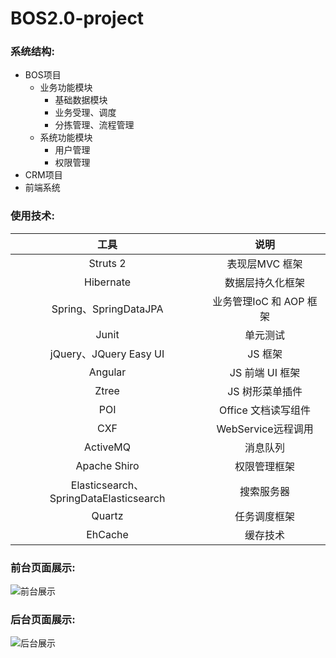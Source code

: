 # BOS2.0-project

### 系统结构:
* BOS项目
  - 业务功能模块
    - 基础数据模块
    - 业务受理、调度
    - 分拣管理、流程管理
  - 系统功能模块
    - 用户管理
    - 权限管理
* CRM项目
* 前端系统

### 使用技术:
|工具|说明|
|:--:|:--:|
|Struts 2|表现层MVC 框架| 
|Hibernate|数据层持久化框架| 
|Spring、SpringDataJPA|业务管理IoC 和 AOP 框架| 
|Junit|单元测试| 
|jQuery、JQuery Easy UI|JS 框架| 
|Angular|JS 前端 UI 框架| 
|Ztree|JS 树形菜单插件| 
|POI|Office 文档读写组件| 
|CXF|WebService远程调用| 
|ActiveMQ|消息队列| 
|Apache Shiro|权限管理框架| 
|Elasticsearch、SpringDataElasticsearch|搜索服务器| 
|Quartz|任务调度框架| 
|EhCache|缓存技术| 

### 前台页面展示:
![前台展示](http://i4.bvimg.com/627033/06bbdebf5ff6ae59.jpg)

### 后台页面展示:
![后台展示](http://i4.bvimg.com/627033/719dea26385088e8.png)

